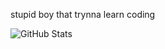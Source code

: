 stupid boy that trynna learn coding 



![GitHub Stats](https://github-readme-stats.vercel.app/api?username=kla1das&theme=dark)
